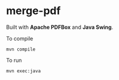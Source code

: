 # merge-pdf

Built with **Apache PDFBox** and **Java Swing**.

To compile  
```
mvn compile
```

To run  
```
mvn exec:java
```